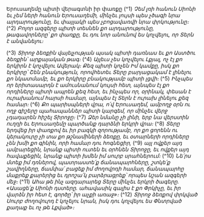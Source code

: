 
Երուսաղեմը պիտի վերագտնի իր փառքը
(^1) _Չեմ լռի հանուն Սիոնի եւ չեմ ների հանուն Երուսաղեմի,
մինչեւ լույսի պես չծագի նրա արդարությունը,
եւ փայլակի պես չբոցավառվի նրա փրկությունը։_
(^2) _Բոլոր ազգերը պիտի տեսնեն քո արդարությունը,
թագավորները՝ քո փառքը,
եւ դու նոր անունով ես կոչվելու,
որ Տերն է անվանելու։_


(^3) _Տիրոջ ձեռքին վայելչության պսակ պիտի դառնաս
եւ քո Աստծու ձեռքին՝ արքայական թագ։_
(^4) _Այլեւս չես կոչվելու Լքյալ,
ոչ էլ քո երկիրն է կոչվելու Ավերակ։
Քեզ պիտի կոչեն Իմ կամքը,
իսկ քո երկիրը՝ Շեն բնակություն,
որովհետեւ Տերը բարյացակամ է լինելու քո նկատմամբ,
եւ քո երկիրը բնակությամբ պիտի լցվի։_
(^5) _Ինչպես որ երիտասարդն է ամուսնանում կույսի հետ,
այնպես էլ քո որդիները պիտի ապրեն քեզ հետ,
եւ ինչպես որ, օրինակ, փեսան է ուրախանում հարսի համար,
այնպես էլ Տերն է ուրախ լինելու քեզ համար։_
(^6) _Քո պարիսպների վրա, ո՛վ Երուսաղեմ,
ամբողջ օրն ու ողջ գիշերը պահապաններ պիտի կարգեմ,
որ մինչեւ վերջ չդադարեն հիշել Տիրոջը։_
(^7) _Ձեր նմանը չի լինի, երբ նա վերստին ուղղի
եւ Երուսաղեմը պարծանք դարձնի երկրի վրա։_
(^8) _Տերը երդվեց իր փառքով եւ իր բազկի զորությամբ,
որ քո ցորենն ու կերակուրը չի տա քո թշնամիների ձեռքը,
եւ օտարների որդիները չեն խմի քո գինին,
որի համար դու հոգնեցիր,_
(^9) _այլ ովքեր այդ ամբարեցին,
նրանք պիտի ուտեն եւ օրհնեն Տիրոջը,
եւ ովքեր այդ հավաքեցին,
նրանք պիտի խմեն իմ սուրբ սրահներում։_
(^10) _Նե՛րս մտեք իմ դռներով,
պատրաստե՛ք ճանապարհները,
շտկե՛ք շավիղները,
ճամփա՛ բացեք իմ ժողովրդի համար,
ճանապարհը մաքրեք քարերից
եւ դրոշա՛կ բարձրացրեք՝ որպես նշան ազգերի մեջ։_
(^11) _Ահա թե ինչ ազդարարեց Տերը մինչեւ երկրի ծագերը.
«Ասացե՛ք Սիոնի դստերը.
ահավասիկ գալիս է քո Փրկիչը,
եւ իր վարձն իր հետ է,
գործը՝ իր աչքի առաջ»։_
(^12) _Տիրոջ ձեռքով փրկված Սուրբ ժողովուրդ է կոչելու նրան,
իսկ դու կոչվելու ես Փնտրված քաղաք եւ ոչ թե Լքված»։_
